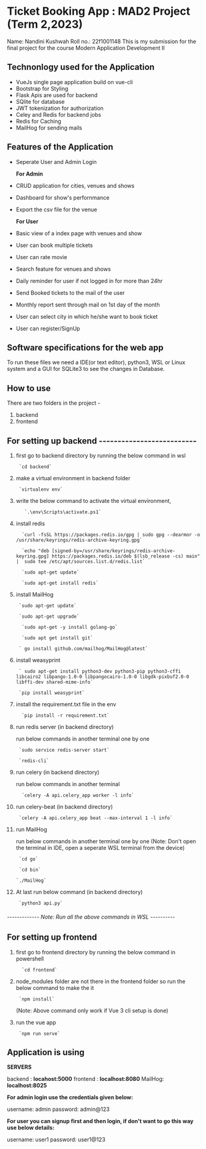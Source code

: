 # Ticket Booking App : MAD2 Project (Term 2,2023)

Name: Nandini Kushwah
Roll no.: 22f1001148
This is my submission for the final project for the course Modern Application Development II

## Technonlogy used for the Application
 - VueJs single page application build on vue-cli
 - Bootstrap for Styling
 - Flask Apis are used for backend
 - SQlite for database
 - JWT tokenization for authorization
 - Celey and Redis for backend jobs
 - Redis for Caching
 - MailHog for sending mails

 ## Features of the Application

 - Seperate User and Admin Login

   **For Admin**

 - CRUD application for cities, venues and shows
 - Dashboard for show's perfornmance
 - Export the csv file for the venue

   **For User**
 - Basic view of a index page with venues and show
 - User can book multiple tickets
 - User can rate movie
 - Search feature for venues and shows
 - Daily reminder for user if not logged in for more than 24hr
 - Send Booked tickets to the mail of the user
 - Monthly report sent through mail on 1st day of the month
 - User can select city in which he/she want to book ticket
 - User can register/SignUp


## Software specifications for the web app 

To run these files we need a IDE(or text editor), python3, WSL or Linux system and a GUI for SQLite3 to see the changes in Database.

## How to use

There are two folders in the project -

1. backend
2. frontend

## For setting up backend --------------------------

1. first go to backend directory by running the below command in wsl

        `cd backend`

2. make a virtual environment in backend folder

        `virtualenv env`

3. write the below command to activate the virtual environment,

          `.\env\Scripts\activate.ps1`

4. install redis

         `curl -fsSL https://packages.redis.io/gpg | sudo gpg --dearmor -o /usr/share/keyrings/redis-archive-keyring.gpg`
    
         `echo "deb [signed-by=/usr/share/keyrings/redis-archive-keyring.gpg] https://packages.redis.io/deb $(lsb_release -cs) main" |  sudo tee /etc/apt/sources.list.d/redis.list`

         `sudo apt-get update`

         `sudo apt-get install redis`

5. install MailHog 
 
        `sudo apt-get update`

        `sudo apt-get upgrade`

         `sudo apt-get -y install golang-go`

         `sudo apt get install git`

        ` go install github.com/mailhog/MailHog@latest`

6. install weasyprint

        ` sudo apt-get install python3-dev python3-pip python3-cffi libcairo2 libpango-1.0-0 libpangocairo-1.0-0 libgdk-pixbuf2.0-0 libffi-dev shared-mime-info`

        `pip install weasyprint`


7. install the requirement.txt file in the env

         `pip install -r requirement.txt`

8. run redis server (in backend directory)
    
    run below commands in another terminal one by one

        `sudo service redis-server start`

        `redis-cli`

9. run celery (in backend directory)

    run below commands in another terminal

         `celery -A api.celery_app worker -l info`
       
10. run celery-beat (in backend directory)

         `celery -A api.celery_app beat --max-interval 1 -l info`   

11. run MailHog
    
    run below commands in another terminal one by one (Note: Don't open the terminal in IDE, open a seperate WSL terminal from the device)

         `cd go`

         `cd bin`

        `./MailHog`

12. At last run below command (in backend directory)

         `python3 api.py`


###### -------------  Note: Run all the above commands in WSL  ----------



## For setting up frontend 

1. first go to frontend directory by running the below command in powershell

         `cd frontend`

2. node_modules folder are not there in the frontend folder so run the below command to make the it

        `npm install`

   (Note: Above command only work if Vue 3 cli setup is done)

3. run the vue app

        `npm run serve`


## Application is using

**SERVERS**

backend :  **locahost:5000**
frontend :  **localhost:8080**
MailHog: **localhost:8025**


**For admin login use the credentials given below:**

username: admin
password: admin@123

**For user you can signup first and then login, if don't want to go this way use below details:**

username: user1
password: user1@123

